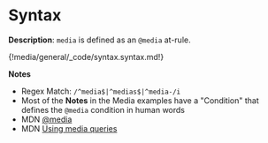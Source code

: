 # Syntax

__Description__: `media` is defined as an `@media` at-rule.

{!media/general/_code/syntax.syntax.md!}

__Notes__

+ Regex Match: `/^media$|^medias$|^media-/i`
+ Most of the __Notes__ in the Media examples have a "Condition" that defines the `@media` condition in human words
+ <span class="mdn-tag">MDN</span> [@media](https://developer.mozilla.org/en-US/docs/Web/CSS/@media)
+ <span class="mdn-tag">MDN</span> [Using media queries](https://developer.mozilla.org/en-US/docs/Web/CSS/Media_Queries/Using_media_queries#Media_features)

<div class="cf"></div>
<div class="end"></div>
